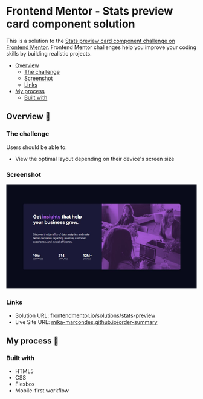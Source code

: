 # Frontend Mentor - Stats preview card component solution

This is a solution to the [Stats preview card component challenge on Frontend Mentor](https://www.frontendmentor.io/challenges/stats-preview-card-component-8JqbgoU62). Frontend Mentor challenges help you improve your coding skills by building realistic projects. 

- [Overview](#overview)
    - [The challenge](#the-challenge)
    - [Screenshot](#screenshot)
    - [Links](#links)
- [My process](#my-process)
    - [Built with](#built-with)

## Overview 👀

### The challenge

Users should be able to:

- View the optimal layout depending on their device's screen size

### Screenshot

![](./design/final-desktop-preview_okay.jpg)

### Links

- Solution URL: [frontendmentor.io/solutions/stats-preview](https://www.frontendmentor.io/solutions/stats-preview-using-flexbox-r1vZZlHE5)
- Live Site URL: [mika-marcondes.github.io/order-summary](https://mika-marcondes.github.io/order-summary)

## My process 🤔

### Built with

- HTML5
- CSS
- Flexbox
- Mobile-first workflow
